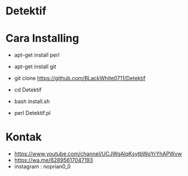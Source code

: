 # Detektif 

# Cara Installing 

- apt-get install perl

- apt-get install git 

- git clone https://github.com/BLackWhite0711/Detektif

- cd Detektif

- bash install.sh

- perl Detektif.pl

# Kontak 

 - https://www.youtube.com/channel/UCJWgAlqKsytbWqYrYhAPWvw
 - https://wa.me/62895617047193
 - instagram : noprian0_0
